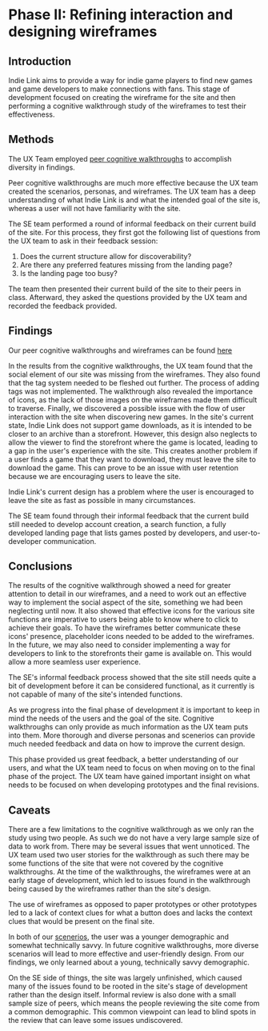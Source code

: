 # Phase II: Refining interaction and designing wireframes

## Introduction

Indie Link aims to provide a way for indie game players to find new games and game developers to make connections with fans. This stage of development focused on creating the wireframe for the site and then performing a cognitive walkthrough study of the wireframes to test their effectiveness. 

## Methods

The UX Team employed [peer cognitive walkthroughs](/wireframes/Walkthroughs/) to accomplish diversity in findings.

Peer cognitive walkthroughs are much more effective because the UX team created the scenarios, personas, and wireframes. The UX team has a deep understanding of what Indie Link is and what the intended goal of the site is, whereas a user will not have familiarity with the site.

The SE team performed a round of informal feedback on their current build of the site. For this process, they first got the following list of questions from the UX team to ask in their feedback session: 
1. Does the current structure allow for discoverability?
2. Are there any preferred features missing from the landing page?
3. Is the landing page too busy?

The team then presented their current build of the site to their peers in class. Afterward, they asked the questions provided by the UX team and recorded the feedback provided. 

## Findings

Our peer cognitive walkthroughs and wireframes can be found [here](/wireframes/Walkthroughs/)

In the results from the cognitive walkthroughs, the UX team found that the social element of our site was missing from the wireframes. They also found that the tag system needed to be fleshed out further. The process of adding tags was not implemented. The walkthrough also revealed the importance of icons, as the lack of those images on the wireframes made them difficult to traverse. Finally, we discovered a possible issue with the flow of user interaction with the site when discovering new games. In the site's current state, Indie Link does not support game downloads, as it is intended to be closer to an archive than a storefront. However, this design also neglects to allow the viewer to find the storefront where the game is located, leading to a gap in the user's experience with the site. This creates another problem if a user finds a game that they want to download, they must leave the site to download the game. This can prove to be an issue with user retention because we are encouraging users to leave the site.

Indie Link's current design has a problem where the user is encouraged to leave the site as fast as possible in many circumstances.

The SE team found through their informal feedback that the current build still needed to develop account creation, a search function, a fully developed landing page that lists games posted by developers, and user-to-developer communication. 

## Conclusions

The results of the cognitive walkthrough showed a need for greater attention to detail in our wireframes, and a need to work out an effective way to implement the social aspect of the site, something we had been neglecting until now. It also showed that effective icons for the various site functions are imperative to users being able to know where to click to achieve their goals. To have the wireframes better communicate these icons' presence, placeholder icons needed to be added to the wireframes. In the future, we may also need to consider implementing a way for developers to link to the storefronts their game is available on. This would allow a more seamless user experience.

The SE's informal feedback process showed that the site still needs quite a bit of development before it can be considered functional, as it currently is not capable of many of the site's intended functions. 

As we progress into the final phase of development it is important to keep in mind the needs of the users and the goal of the site. Cognitive walkthroughs can only provide as much information as the UX team puts into them. More thorough and diverse personas and scenerios can provide much needed feedback and data on how to improve the current design. 

This phase provided us great feedback, a better understanding of our users, and what the UX team need to focus on when moving on to the final phase of the project. The UX team have gained important insight on what needs to be focused on when developing prototypes and the final revisions.

## Caveats

There are a few limitations to the cognitive walkthrough as we only ran the study using two people. As such we do not have a very large sample size of data to work from. There may be several issues that went unnoticed. The UX team used two user stories for the walkthrough as such there may be some functions of the site that were not covered by the cognitive walkthroughs. At the time of the walkthroughs, the wireframes were at an early stage of development, which led to issues found in the walkthrough being caused by the wireframes rather than the site's design. 

The use of wireframes as opposed to paper prototypes or other prototypes led to a lack of context clues for what a button does and lacks the context clues that would be present on the final site. 

In both of our [scenerios](/personas/), the user was a younger demographic and somewhat technically savvy. In future cognitive walkthroughs, more diverse scenarios will lead to more effective and user-friendly design. From our findings, we only learned about a young, technically savvy demographic. 

On the SE side of things, the site was largely unfinished, which caused many of the issues found to be rooted in the site's stage of development rather than the design itself. Informal review is also done with a small sample size of peers, which means the people reviewing the site come from a common demographic. This common viewpoint can lead to blind spots in the review that can leave some issues undiscovered. 
